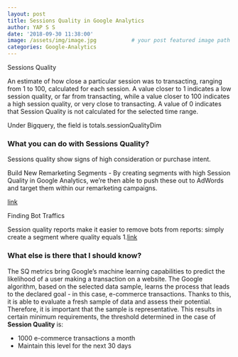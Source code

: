 ```yaml
---
layout: post
title: Sessions Quality in Google Analytics
author: YAP S S
date: '2018-09-30 11:38:00'
image: /assets/img/image.jpg           # your post featured image path  
categories: Google-Analytics
---
```

Sessions Quality 



An estimate of how close a particular session was to transacting, ranging from 1 to 100, calculated for each session. A value closer to 1 indicates a low session quality, or far from transacting, while a value closer to 100 indicates a high session quality, or very close to transacting. A value of 0 indicates that Session Quality is not calculated for the selected time range. 

Under Bigquery, the field is totals.sessionQualityDim

### What you can do with Sessions Quality?

Sessions quality show signs of high consideration or purchase intent. 

Build New Remarketing Segments - By creating segments with high Session Quality in Google Analytics, we’re then able to push these out to AdWords and target them within our remarketing campaigns.

[link](https://www.conversionworks.co.uk/blog/2017/06/22/build-new-remarketing-segments-using-gas-session-quality-metric/)

Finding Bot Traffics 

Session quality reports make it easier to remove bots from reports: simply create a segment where quality equals 1.[link](http://stony.me/google-analytics-explained-session-quality-reporting/)



### What else is there that I should know?

The SQ metrics bring Google’s machine learning capabilities to predict the likelihood of a user making a transaction on a website.  The Google algorithm, based on the selected data sample, learns the process that leads to the declared goal - in this case, e-commerce transactions. Thanks to this, it is able to evaluate a fresh sample of data and assess their potential. Therefore, it is important that the sample is representative. This results in certain minimum requirements, the threshold determined in the case of **Session Quality** is:

- 1000 e-commerce transactions a month
- Maintain this level for the next 30 days
